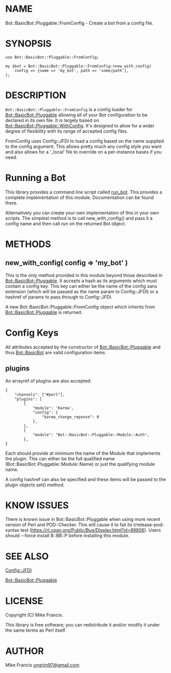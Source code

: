 # NAME

Bot::BasicBot::Pluggable::FromConfig - Create a bot from a config file.

# SYNOPSIS

    use Bot::BasicBot::Pluggable::FromConfig;

    my $bot = Bot::BasicBot::Pluggable::FromConfig->new_with_config(
        config => {name => 'my_bot', path => 'some/path'},
    );

# DESCRIPTION

`Bot::BasicBot::Pluggable::FromConfig` is a config loader for [Bot::BasicBot::Pluggable](https://metacpan.org/pod/Bot::BasicBot::Pluggable) allowing all of your Bot configuration to be declared in its own file. It is largely based on [Bot::BasicBot::Pluggable::WithConfig](https://metacpan.org/pod/Bot::BasicBot::Pluggable::WithConfig). It's designed to allow for a wider degree of flexibility with its range of accepted config files.

FromConfig uses Config::JFDI to load a config based on the name supplied to the config argument. This allows pretty much any config style you want and also allows for a '\_local' file to override on a per-instance bases if you need.

# Running a Bot

This library provides a command line script called [run_bot](https://metacpan.org/pod/run_bot). This provides a complete implementation of this module. Documentation can be found there.

Alternatively you can create your own implementation of this in your own scripts. The simplest method is to call new\_with\_config() and pass it a config name and then call run on the returned Bot object.

# METHODS

## new\_with\_config( config => 'my\_bot' )

This is the only method provided in this module beyond those described in [Bot::BasicBot::Pluggable](https://metacpan.org/pod/Bot::BasicBot::Pluggable). It accepts a hash as its arguments which must contain a config key. This key can either be the name of the config sans extension (which will be passed as the name param to Config::JFDI) or a hashref of params to pass through to Config::JFDI.

A new Bot::BasicBot::Pluggable::FromConfig object which inherits from [Bot::BasicBot::Pluggable](https://metacpan.org/pod/Bot::BasicBot::Pluggable) is returned.

# Config Keys

All attributes accepted by the constructor of [Bot::BasicBot::Pluggable](https://metacpan.org/pod/Bot::BasicBot::Pluggable) and thus [Bot::BasicBot](https://metacpan.org/pod/Bot::BasicBot) are valid configuration items.

## plugins

An arrayref of plugins are also accepted:

    {
        "channels": ["#perl"],
        "plugins": [
            {
                "module": 'Karma',
                "config": {
                    "karma_change_reponse": 0
                },
            },
            {
                "module": "Bot::BasicBot::Pluggable::Module::Auth",
            },
    }

Each should provide at minimum the name of the Module that implements the plugin. This can either be the full qualified name (Bot::BasicBot::Pluggable::Module::Name) or just the qualifying module name.

A config hashref can also be specified and these items will be passed to the plugin objects set() method.

# KNOW ISSUES

There is known issue in Bot::BasicBot::Pluggable when using more recent version of Perl and POD::Checker. This will cause it to fail its t/release-pod-syntax test (https://rt.cpan.org/Public/Bug/Display.html?id=89806). Users should --force install B::BB::P before installing this module.

# SEE ALSO

[Config::JFDI](https://metacpan.org/pod/Config::JFDI)

[Bot::BasicBot::Pluggable](https://metacpan.org/pod/Bot::BasicBot::Pluggable)

# LICENSE

Copyright (C) Mike Francis.

This library is free software; you can redistribute it and/or modify
it under the same terms as Perl itself.

# AUTHOR

Mike Francis <ungrim97@gmail.com>
